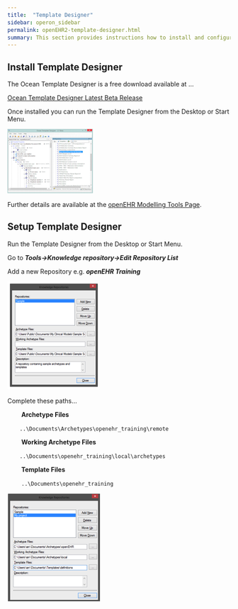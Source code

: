 ```yaml
---
title:  "Template Designer"
sidebar: operon_sidebar
permalink: openEHR2-template-designer.html
summary: This section provides instructions how to install and configure the Template Designer tool
---
```


## Install Template Designer
The Ocean Template Designer is a free download available at …

[Ocean Template Designer Latest Beta Release](http://www.openehr.org/download_files/TemplateDesigner/TemplateDesignerSetup_2.8.94.2.exe)

Once installed you can run the Template Designer from the Desktop or Start Menu.

<img src="\images\td_screen.png" alt="Template Designer">

Further details are available at the [openEHR Modelling Tools Page](http://www.openehr.org/downloads/modellingtools).


## Setup Template Designer
Run the Template Designer from the Desktop or Start Menu.

Go to ***Tools->Knowledge repository->Edit Repository List***

Add a new Repository e.g. ***openEHR Training***

<img src="\images\td_setup_repo_1.png" alt="Template Designer Setup Repo">


Complete these paths…

 &nbsp;&nbsp;&nbsp;&nbsp;&nbsp;&nbsp; **Archetype Files**

 &nbsp;&nbsp;&nbsp;&nbsp;&nbsp;&nbsp; ``..\Documents\Archetypes\openehr_training\remote``

 &nbsp;&nbsp;&nbsp;&nbsp;&nbsp;&nbsp; **Working Archetype Files**

 &nbsp;&nbsp;&nbsp;&nbsp;&nbsp;&nbsp; ``..\Documents\openehr_training\local\archetypes``

 &nbsp;&nbsp;&nbsp;&nbsp;&nbsp;&nbsp; **Template Files**

 &nbsp;&nbsp;&nbsp;&nbsp;&nbsp;&nbsp; ``..\Documents\openehr_training`` 

<img src="\images\td_setup_repo_2.png" alt="Template Designer Setup Repo finished">
